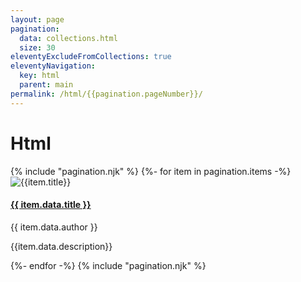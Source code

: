 ```yaml
---
layout: page
pagination:
  data: collections.html
  size: 30
eleventyExcludeFromCollections: true
eleventyNavigation:
  key: html
  parent: main
permalink: /html/{{pagination.pageNumber}}/
---
```


<h1 class="mb-3 text-center">Html</h1>
{% include "pagination.njk" %}
{%- for item in pagination.items -%}
<article class="mb-5 position-relative">
  <div class="row">
    <div class="col-12 col-sm-4">
      <img class="w-100 rounded" src="{{item.data.thumbnail}}" alt="{{item.title}}">
    </div>
    <div class="col">
      <h4>
      <a href="{{item.url | url }}">{{ item.data.title }}</a>
      </h4>
      <p class="font-italic">{{ item.data.author }}</p>
      <p class="mb-0">{{item.data.description}}</p>
    </div>
  </div>
</article>
{%- endfor -%}
{% include "pagination.njk" %}
